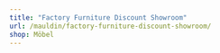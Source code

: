 ```yaml
---
title: "Factory Furniture Discount Showroom"
url: /mauldin/factory-furniture-discount-showroom/
shop: Möbel
---
```

